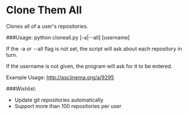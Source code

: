 Clone Them All
==============

Clones all of a user's repositories.

###Usage:
	python cloneall.py [-a|--all] [username]

If the -a or --all flag is not set, the script will ask about each repository in turn.

If the username is not given, the program will ask for it to be entered.

Example Usage:
	http://asciinema.org/a/9295

###Wishlist:

* Update git repositories automatically
* Support more than 100 repositories per user
